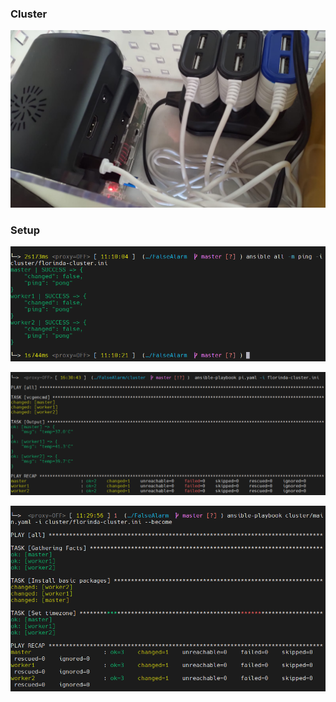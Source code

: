 ### Cluster
![alt text](cluster.jpeg "Cluster")

### Setup
![alt text](ansible_ping.png "Ping")

![alt text](ansible_temp.png "Temperature")

![alt text](ansible_install.png "Install")